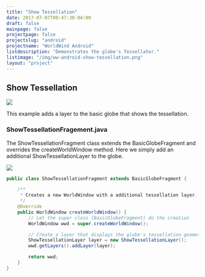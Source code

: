 ```yaml
---
title: "Show Tessellation"
date: 2017-07-07T00:47:30-04:00
draft: false
mainpage: false
projectpage: false
projectslug: "android"
projectname: "WorldWind Android"
listdescription: "Demonstrates the globe's Tessellator."
listimage: "/img/ww-android-show-tessellation.png"
layout: "project"
---
```


## Show Tessellation

<img src="/img/ww-android-show-tessellation.png" class="img-responsive center-block">

This example adds a layer to the basic globe that shows the tessellation.

### ShowTessellationFragement.java

The ShowTessellationFragment class extends the BasicGlobeFragment and overrides the createWorldWindow method. Here we simply add an additional ShowTessellationLayer to the globe.

<img src="/img/ww-android-show-tessellation-classes" class="img-responsive center-block">

```java
public class ShowTessellationFragment extends BasicGlobeFragment {

    /**
     * Creates a new WorldWindow with a additional tessellation layer.
     */
    @Override
    public WorldWindow createWorldWindow() {
        // Let the super class (BasicGlobeFragment) do the creation
        WorldWindow wwd = super.createWorldWindow();

        // Create a layer that displays the globe's tessellation geometry.
        ShowTessellationLayer layer = new ShowTessellationLayer();
        wwd.getLayers().addLayer(layer);

        return wwd;
    }
}
```